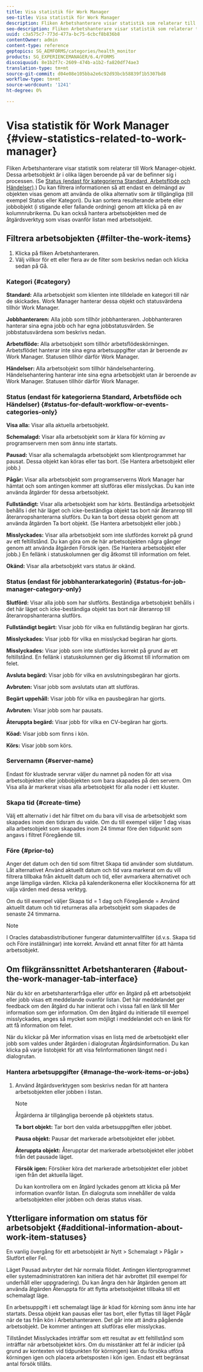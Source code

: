 ```yaml
---
title: Visa statistik för Work Manager
seo-title: Visa statistik för Work Manager
description: Fliken Arbetshanterare visar statistik som relaterar till Work Manager-objekt. Lär dig hur du kan visa och filtrera arbetsobjekten.
seo-description: Fliken Arbetshanterare visar statistik som relaterar till Work Manager-objekt. Lär dig hur du kan visa och filtrera arbetsobjekten.
uuid: c3a575c7-773d-477a-bc75-6cbcf8b836b8
contentOwner: admin
content-type: reference
geptopics: SG_AEMFORMS/categories/health_monitor
products: SG_EXPERIENCEMANAGER/6.4/FORMS
discoiquuid: 8e1b2f7c-2609-474b-a1b2-fa820df74ae3
translation-type: tm+mt
source-git-commit: d04e08e105bba2e6c92d93bcb58839f1b5307bd8
workflow-type: tm+mt
source-wordcount: '1241'
ht-degree: 0%

---
```



# Visa statistik för Work Manager {#view-statistics-related-to-work-manager}

Fliken Arbetshanterare visar statistik som relaterar till Work Manager-objekt. Dessa arbetsobjekt är i olika lägen beroende på var de befinner sig i processen. (Se [Status (endast för kategorierna Standard, Arbetsflöde och Händelser)](view-statistics-related-manager.md#status-for-default-workflow-or-events-categories-only).) Du kan filtrera informationen så att endast en delmängd av objekten visas genom att använda de olika alternativ som är tillgängliga (till exempel Status eller Kategori). Du kan sortera resulterande arbete eller jobbobjekt (i stigande eller fallande ordning) genom att klicka på en av kolumnrubrikerna. Du kan också hantera arbetsobjekten med de åtgärdsverktyg som visas ovanför listan med arbetsobjekt.

## Filtrera arbetsobjekten {#filter-the-work-items}

1. Klicka på fliken Arbetshanteraren.
1. Välj villkor för ett eller flera av de filter som beskrivs nedan och klicka sedan på Gå.

### Kategori {#category}

**Standard:** Alla arbetsobjekt som klienten inte tilldelade en kategori till när de skickades. Work Manager hanterar dessa objekt och statusvärdena tillhör Work Manager.

**Jobbhanteraren:** Alla jobb som tillhör jobbhanteraren. Jobbhanteraren hanterar sina egna jobb och har egna jobbstatusvärden. Se jobbstatusvärdena som beskrivs nedan.

**Arbetsflöde:** Alla arbetsobjekt som tillhör arbetsflödeskörningen. Arbetsflödet hanterar inte sina egna arbetsuppgifter utan är beroende av Work Manager. Statusen tillhör därför Work Manager.

**Händelser:** Alla arbetsobjekt som tillhör händelsehantering. Händelsehantering hanterar inte sina egna arbetsobjekt utan är beroende av Work Manager. Statusen tillhör därför Work Manager.

### Status (endast för kategorierna Standard, Arbetsflöde och Händelser) {#status-for-default-workflow-or-events-categories-only}

**Visa alla:** Visar alla aktuella arbetsobjekt.

**Schemalagd:** Visar alla arbetsobjekt som är klara för körning av programservern men som ännu inte startats.

**Pausad:** Visar alla schemalagda arbetsobjekt som klientprogrammet har pausat. Dessa objekt kan köras eller tas bort. (Se Hantera arbetsobjekt eller jobb.)

**Pågår:** Visar alla arbetsobjekt som programserverns Work Manager har hämtat och som antingen kommer att slutföras eller misslyckas. Du kan inte använda åtgärder för dessa arbetsobjekt.

**Fullständigt:** Visar alla arbetsobjekt som har körts. Beständiga arbetsobjekt behålls i det här läget och icke-beständiga objekt tas bort när återanrop till återanropshanterarna slutförs. Du kan ta bort dessa objekt genom att använda åtgärden Ta bort objekt. (Se Hantera arbetsobjekt eller jobb.)

**Misslyckades:** Visar alla arbetsobjekt som inte slutfördes korrekt på grund av ett feltillstånd. Du kan göra om de här arbetsobjekten några gånger genom att använda åtgärden Försök igen. (Se Hantera arbetsobjekt eller jobb.) En fellänk i statuskolumnen ger dig åtkomst till information om felet.

**Okänd:** Visar alla arbetsobjekt vars status är okänd.

### Status (endast för jobbhanterarkategorin) {#status-for-job-manager-category-only}

**Slutförd:** Visar alla jobb som har slutförts. Beständiga arbetsobjekt behålls i det här läget och icke-beständiga objekt tas bort när återanrop till återanropshanterarna slutförs.

**Fullständigt begärt:** Visar jobb för vilka en fullständig begäran har gjorts.

**Misslyckades:** Visar jobb för vilka en misslyckad begäran har gjorts.

**Misslyckades:** Visar jobb som inte slutfördes korrekt på grund av ett feltillstånd. En fellänk i statuskolumnen ger dig åtkomst till information om felet.

**Avsluta begärd:** Visar jobb för vilka en avslutningsbegäran har gjorts.

**Avbruten:** Visar jobb som avslutats utan att slutföras.

**Begärt uppehåll:** Visar jobb för vilka en pausbegäran har gjorts.

**Avbruten:** Visar jobb som har pausats.

**Återuppta begärd:** Visar jobb för vilka en CV-begäran har gjorts.

**Köad:** Visar jobb som finns i kön.

**Körs:** Visar jobb som körs.

### Servernamn {#server-name}

Endast för klustrade servrar väljer du namnet på noden för att visa arbetsobjekten eller jobbobjekten som bara skapades på den servern. Om Visa alla är markerat visas alla arbetsobjekt för alla noder i ett kluster.

### Skapa tid {#create-time}

Välj ett alternativ i det här filtret om du bara vill visa de arbetsobjekt som skapades inom den tidsram du valde. Om du till exempel väljer 1 dag visas alla arbetsobjekt som skapades inom 24 timmar före den tidpunkt som angavs i filtret Föregående till.

### Före {#prior-to}

Anger det datum och den tid som filtret Skapa tid använder som slutdatum. Låt alternativet Använd aktuellt datum och tid vara markerat om du vill filtrera tillbaka från aktuellt datum och tid, eller avmarkera alternativet och ange lämpliga värden. Klicka på kalenderikonerna eller klockikonerna för att välja värden med dessa verktyg.

Om du till exempel väljer Skapa tid = 1 dag och Föregående = Använd aktuellt datum och tid returneras alla arbetsobjekt som skapades de senaste 24 timmarna.

>[!NOTE]
>
>I Oracles databasdistributioner fungerar datumintervallfilter (d.v.s. Skapa tid och Före inställningar) inte korrekt. Använd ett annat filter för att hämta arbetsobjekt.

## Om flikgränssnittet Arbetshanteraren {#about-the-work-manager-tab-interface}

När du kör en arbetshanterarfråga eller utför en åtgärd på ett arbetsobjekt eller jobb visas ett meddelande ovanför listan. Det här meddelandet ger feedback om den åtgärd du har initierat och i vissa fall en länk till Mer information som ger information. Om den åtgärd du initierade till exempel misslyckades, anges så mycket som möjligt i meddelandet och en länk för att få information om felet.

När du klickar på Mer information visas en lista med de arbetsobjekt eller jobb som valdes under åtgärden i dialogrutan Åtgärdsinformation. Du kan klicka på varje listobjekt för att visa felinformationen längst ned i dialogrutan.

### Hantera arbetsuppgifter {#manage-the-work-items-or-jobs}

1. Använd åtgärdsverktygen som beskrivs nedan för att hantera arbetsobjekten eller jobben i listan.

   >[!NOTE]
   >
   >Åtgärderna är tillgängliga beroende på objektets status.

   **Ta bort objekt:** Tar bort den valda arbetsuppgiften eller jobbet.

   **Pausa objekt:** Pausar det markerade arbetsobjektet eller jobbet.

   **Återuppta objekt:** Återupptar det markerade arbetsobjektet eller jobbet från det pausade läget.

   **Försök igen:** Försöker köra det markerade arbetsobjektet eller jobbet igen från det aktuella läget.

   Du kan kontrollera om en åtgärd lyckades genom att klicka på Mer information ovanför listan. En dialogruta som innehåller de valda arbetsobjekten eller jobben och deras status visas.

## Ytterligare information om status för arbetsobjekt {#additional-information-about-work-item-statuses}

En vanlig övergång för ett arbetsobjekt är Nytt > Schemalagt > Pågår > Slutfört eller Fel.

Läget Pausad avbryter det här normala flödet. Antingen klientprogrammet eller systemadministratören kan initiera det här avbrottet (till exempel för underhåll eller uppgradering). Du kan ångra den här åtgärden genom att använda åtgärden Återuppta för att flytta arbetsobjektet tillbaka till ett schemalagt läge.

En arbetsuppgift i ett schemalagt läge är köad för körning som ännu inte har startats. Dessa objekt kan pausas eller tas bort, eller flyttas till läget Pågår när de tas från kön i Arbetshanteraren. Det går inte att ändra pågående arbetsobjekt. De kommer antingen att slutföras eller misslyckas.

Tillståndet Misslyckades inträffar som ett resultat av ett feltillstånd som inträffar när arbetsobjektet körs. Om du misstänker att fel är indicier (på grund av kontexten vid tidpunkten för körningen) kan du försöka utföra körningen igen och placera arbetsposten i kön igen. Endast ett begränsat antal försök tillåts.
